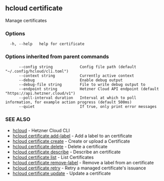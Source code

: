 ## hcloud certificate

Manage certificates

### Options

```
  -h, --help   help for certificate
```

### Options inherited from parent commands

```
      --config string            Config file path (default "~/.config/hcloud/cli.toml")
      --context string           Currently active context
      --debug                    Enable debug output
      --debug-file string        File to write debug output to
      --endpoint string          Hetzner Cloud API endpoint (default "https://api.hetzner.cloud/v1")
      --poll-interval duration   Interval at which to poll information, for example action progress (default 500ms)
      --quiet                    If true, only print error messages
```

### SEE ALSO

* [hcloud](hcloud.md)	 - Hetzner Cloud CLI
* [hcloud certificate add-label](hcloud_certificate_add-label.md)	 - Add a label to an certificate
* [hcloud certificate create](hcloud_certificate_create.md)	 - Create or upload a Certificate
* [hcloud certificate delete](hcloud_certificate_delete.md)	 - Delete a certificate
* [hcloud certificate describe](hcloud_certificate_describe.md)	 - Describe an certificate
* [hcloud certificate list](hcloud_certificate_list.md)	 - List Certificates
* [hcloud certificate remove-label](hcloud_certificate_remove-label.md)	 - Remove a label from an certificate
* [hcloud certificate retry](hcloud_certificate_retry.md)	 - Retry a managed certificate's issuance
* [hcloud certificate update](hcloud_certificate_update.md)	 - Update a certificate
